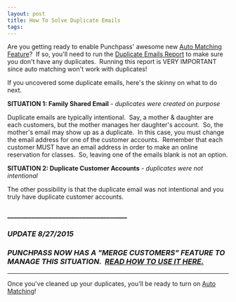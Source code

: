 ```yaml
---
layout: post
title: How To Solve Duplicate Emails
tags:
---
```

Are you getting ready to enable Punchpass' awesome new [Auto Matching Feature](http://punchpass.net/blog/2015/7/15/new-auto-matching-class-reservations)?  If so, you'll need to run the [Duplicate Emails Report](http://punchpass.net/blog/2015/6/29/taking-care-of-duplicate-emails) to make sure you don't have any duplicates.  Running this report is VERY IMPORTANT since auto matching won't work with duplicates!

If you uncovered some duplicate emails, here's the skinny on what to do next.

**SITUATION 1: Family Shared Email** _- duplicates were created on purpose_

Duplicate emails are typically intentional.  Say, a mother & daughter are each customers, but the mother manages her daughter's account.  So, the mother's email may show up as a duplicate.  In this case, you must change the email address for one of the customer accounts.  Remember that each customer MUST have an email address in order to make an online reservation for classes.  So, leaving one of the emails blank is not an option.

**SITUATION 2: Duplicate Customer Accounts** _- duplicates were not intentional_

The other possibility is that the duplicate email was not intentional and you truly have duplicate customer accounts.  

### ___________________________________

### _**UPDATE 8/27/2015**_

### _PUNCHPASS NOW HAS A "MERGE CUSTOMERS" FEATURE TO MANAGE THIS SITUATION.  [READ HOW TO USE IT HERE.](https://punchpass.groovehq.com/knowledge_base/topics/how-to-merge-customers)_

________________________________________________

Once you've cleaned up your duplicates, you'll be ready to turn on [Auto Matching](http://punchpass.net/blog/2015/7/15/new-auto-matching-class-reservations)!
